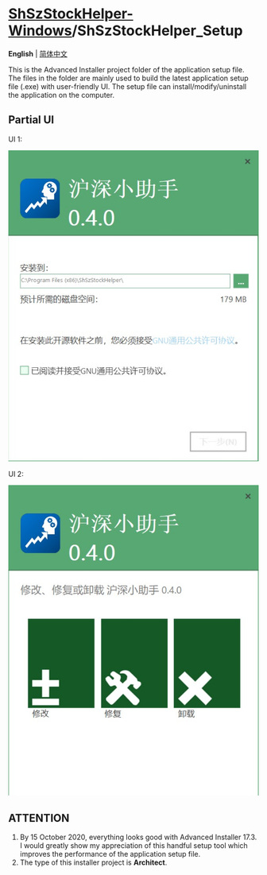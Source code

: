 # [ShSzStockHelper-Windows](https://github.com/ArvinZJC/ShSzStockHelper-Windows)/ShSzStockHelper_Setup

**English** | [简体中文](https://github.com/ArvinZJC/ShSzStockHelper-Windows/blob/master/ShSzStockHelper_Setup/README-zhCN.md)

This is the Advanced Installer project folder of the application setup file. The files in the folder are mainly used to build the latest application setup file (.exe) with user-friendly UI. The setup file can install/modify/uninstall the application on the computer.

## Partial UI

UI 1:

![UI1.jpg](./Images_README/UI1.jpg)

UI 2:

![UI2.jpg](./Images_README/UI2.jpg)

## ATTENTION

1. By 15 October 2020, everything looks good with Advanced Installer 17.3. I would greatly show my appreciation of this handful setup tool which improves the performance of the application setup file.
2. The type of this installer project is **Architect**.
